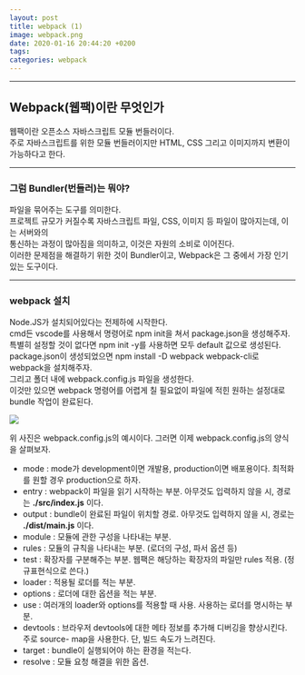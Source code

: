 ```yaml
---
layout: post
title: webpack (1)
image: webpack.png
date: 2020-01-16 20:44:20 +0200
tags:
categories: webpack
---
```


***
## Webpack(웹팩)이란 무엇인가

웹팩이란 오픈소스 자바스크립트 모듈 번들러이다.  
주로 자바스크립트를 위한 모듈 번들러이지만 HTML, CSS 그리고 이미지까지 변환이 가능하다고 한다.

***
### 그럼 Bundler(번들러)는 뭐야?

파일을 묶어주는 도구를 의미한다.  
프로젝트 규모가 커질수록 자바스크립트 파일, CSS, 이미지 등 파일이 많아지는데, 이는 서버와의  
통신하는 과정이 많아짐을 의미하고, 이것은 자원의 소비로 이어진다.  
이러한 문제점을 해결하기 위한 것이 Bundler이고, Webpack은 그 중에서 가장 인기있는 도구이다.
***
### webpack 설치

Node.JS가 설치되어있다는 전제하에 시작한다.   
cmd든 vscode를 사용해서 명령어로 npm init을 쳐서 package.json을 생성해주자.  
특별히 설정할 것이 없다면 npm init -y를 사용하면 모두 default 값으로 생성된다.  
package.json이 생성되었으면 npm install -D webpack webpack-cli로 webpack을 설치해주자.  
그리고 폴더 내에 webpack.config.js 파일을 생성한다.  
이것만 있으면 webpack 명령어를 어렵게 칠 필요없이 파일에 적힌 원하는 설정대로 bundle 작업이 완료된다.

![]({{site.baseurl}}/images/webpack1.JPG)


위 사진은 webpack.config.js의 예시이다. 그러면 이제 webpack.config.js의 양식을 살펴보자. 

* mode : mode가 development이면 개발용, production이면 배포용이다. 최적화를 원할 경우 production으로 하자.  
* entry : webpack이 파일을 읽기 시작하는 부분. 아무것도 입력하지 않을 시, 경로는 **./src/index.js** 이다.
* output : bundle이 완료된 파일이 위치할 경로. 아무것도 입력하지 않을 시, 경로는 **./dist/main.js** 이다.
* module : 모듈에 관한 구성을 나타내는 부분. 
* rules : 모듈의 규칙을 나타내는 부분. (로더의 구성, 파서 옵션 등) 
* test : 확장자를 구분해주는 부분. 웹팩은 해당하는 확장자의 파일만 rules 적용. (정규표현식으로 쓴다.)
* loader : 적용될 로더를 적는 부분. 
* options : 로더에 대한 옵션을 적는 부분.
* use : 여러개의 loader와 options를 적용할 때 사용. 사용하는 로더를 명시하는 부분.
* devtools : 브라우저 devtools에 대한 메타 정보를 추가해 디버깅을 향상시킨다. 주로 source- map을 사용한다. 단, 빌드 속도가 느려진다.
* target : bundle이 실행되어야 하는 환경을 적는다. 
* resolve : 모듈 요청 해결을 위한 옵션.   